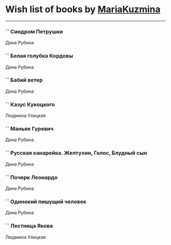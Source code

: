 # Wish list of books by [MariaKuzmina](http://vk.com/id29830911)
---

### `` Синдром Петрушки
Дина Рубина

### `` Белая голубка Кордовы
Дина Рубина

### `` Бабий ветер
Дина Рубина

### `` Казус Кукоцкого
Людмиоа Улицкая

### `` Маньяк Гуревич
Дина Рубина

### `` Русская канарейка. Желтухин, Голос, Блудный сын
Дина Рубина

### `` Почерк Леонардо
Дина Рубина

### `` Одинокий пишущий человек
Дина Рубина

### `` Лестница Якова
Людмиоа Улицкая

